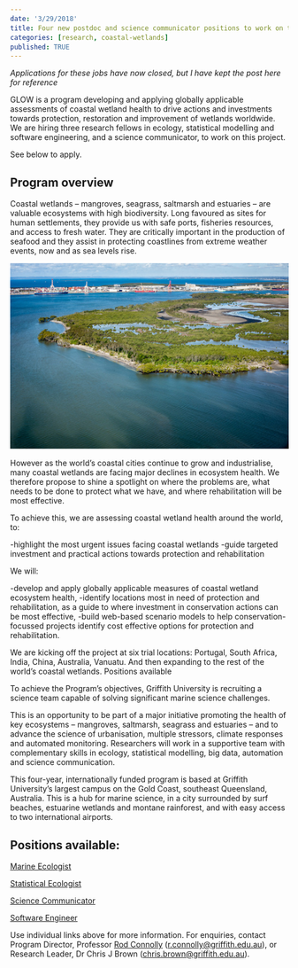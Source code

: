 ```yaml
---
date: '3/29/2018'
title: Four new postdoc and science communicator positions to work on the global health of wetlands
categories: [research, coastal-wetlands]
published: TRUE
---
```


*Applications for these jobs have now closed, but I have kept the post here for reference*

GLOW is a program developing and applying globally applicable assessments of coastal wetland health to drive actions and investments towards protection, restoration and improvement of wetlands worldwide. We are hiring three research fellows in ecology, statistical modelling and software engineering, and a science communicator, to work on this project.

See below to apply.

## Program overview

Coastal wetlands – mangroves, seagrass, saltmarsh and estuaries – are valuable ecosystems with high biodiversity. Long favoured as sites for human settlements, they provide us with safe ports, fisheries resources, and access to fresh water. They are critically important in the production of seafood and they assist in protecting coastlines from extreme weather events, now and as sea levels rise.

![](Mark_Priest-5060-2.jpg)

However as the world’s coastal cities continue to grow and industrialise, many coastal wetlands are facing major declines in ecosystem health. We therefore propose to shine a spotlight on where the problems are, what needs to be done to protect what we have, and where rehabilitation will be most effective.

​To achieve this, we are assessing coastal wetland health around the world, to:

-highlight the most urgent issues facing coastal wetlands
-guide targeted investment and practical actions towards protection and rehabilitation

We will:

-develop and apply globally applicable measures of coastal wetland ecosystem health,
-identify locations most in need of protection and rehabilitation, as a guide to where investment in conservation actions can be most effective,
-build web-based scenario models to help conservation-focussed projects identify cost effective options for protection and rehabilitation.

We are kicking off the project at six trial locations: Portugal, South Africa, India, China, Australia, Vanuatu. And then expanding to the rest of the world’s coastal wetlands.
Positions available

To achieve the Program’s objectives, Griffith University is recruiting a science team capable of solving significant marine science challenges.

This is an opportunity to be part of a major initiative promoting the health of key ecosystems – mangroves, saltmarsh, seagrass and estuaries – and to advance the science of urbanisation, multiple stressors, climate responses and automated monitoring. Researchers will work in a supportive team with complementary skills in ecology, statistical modelling, big data, automation and science communication.

This four-year, internationally funded program is based at Griffith University’s largest campus on the Gold Coast, southeast Queensland, Australia. This is a hub for marine science, in a city surrounded by surf beaches, estuarine wetlands and montane rainforest, and with easy access to two international airports.
​
## Positions available:

[Marine Ecologist](https://ps-jobs.griffith.edu.au/psp/CAREERS/EMPLOYEE/HRMS/c/HRS_HRAM_FL.HRS_CG_SEARCH_FL.GBL?Page=HRS_APP_JBPST_FL&Action=U&FOCUS=Applicant&SiteId=100&JobOpeningId=108455&PostingSeq=1)

[Statistical Ecologist](https://ps-jobs.griffith.edu.au/psp/CAREERS/EMPLOYEE/HRMS/c/HRS_HRAM_FL.HRS_CG_SEARCH_FL.GBL?Page=HRS_APP_JBPST_FL&Action=U&FOCUS=Applicant&SiteId=100&JobOpeningId=108452&PostingSeq=1)

[Science Communicator](https://ps-jobs.griffith.edu.au/psp/CAREERS/EMPLOYEE/HRMS/c/HRS_HRAM_FL.HRS_CG_SEARCH_FL.GBL?Page=HRS_APP_JBPST_FL&Action=U&FOCUS=Applicant&SiteId=100&JobOpeningId=108457&PostingSeq=1)

[Software Engineer](https://ps-jobs.griffith.edu.au/psp/CAREERS/EMPLOYEE/HRMS/c/HRS_HRAM_FL.HRS_CG_SEARCH_FL.GBL?Page=HRS_APP_JBPST_FL&Action=U&FOCUS=Applicant&SiteId=100&JobOpeningId=108456&PostingSeq=1)

Use individual links above for more information. For enquiries, contact Program Director, Professor [Rod Connolly](http://www.rodconnolly.com/)  (r.connolly@griffith.edu.au), or Research Leader, Dr Chris J Brown (chris.brown@griffith.edu.au).
